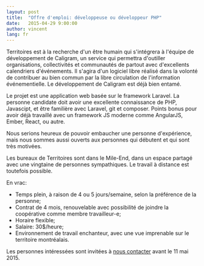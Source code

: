 ```yaml
---
layout: post
title:  "Offre d'emploi: développeuse ou développeur PHP"
date:   2015-04-29 9:00:00
author: vincent
lang: fr
---
```


Territoires est à la recherche d'un être humain qui s'intégrera à l'équipe de développement de Caligram, un service qui permettra d'outiller organisations, collectivités et communautés de partout avec d'excellents calendriers d'événements. Il s'agira d'un logiciel libre réalisé dans la volonté de contribuer au bien commun par la libre circulation de l'information événementielle. Le développement de Caligram est déjà bien entamé.

Le projet est une application web basée sur le framework Laravel. La personne candidate doit avoir une excellente connaissance de PHP, Javascipt, et être familière avec Laravel, git et composer. Points bonus pour avoir déjà travaillé avec un framework JS moderne comme AngularJS, Ember, React, ou autre. 

Nous serions heureux de pouvoir embaucher une personne d'expérience, mais nous sommes aussi ouverts aux personnes qui débutent et qui sont très motivées.

Les bureaux de Territoires sont dans le Mile-End, dans un espace partagé avec une vingtaine de personnes sympathiques. Le travail à distance est toutefois possible.

En vrac:

+ Temps plein, à raison de 4 ou 5 jours/semaine, selon la préférence de la personne;
+ Contrat de 4 mois, renouvelable avec possibilité de joindre la coopérative comme membre travailleur-e;
+ Horaire flexible;
+ Salaire: 30$/heure;
+ Environnement de travail enchanteur, avec une vue imprenable sur le territoire montréalais.

Les personnes intéressées sont invitées à [nous contacter](/contact) avant le 11 mai 2015.